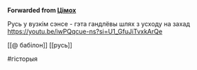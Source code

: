 **Forwarded from [Цімох](https://t.me/Tusajas)**

Русь у вузкім сэнсе - гэта гандлёвы шлях з усходу на захад
https://youtu.be/iwPQqcue-ns?si=U1_GfuJiTvxkArQe

[[@ бабілон]]
[[русь]]


#гісторыя